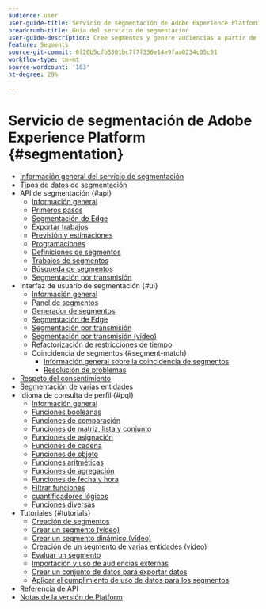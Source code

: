 ```yaml
---
audience: user
user-guide-title: Servicio de segmentación de Adobe Experience Platform
breadcrumb-title: Guía del servicio de segmentación
user-guide-description: Cree segmentos y genere audiencias a partir de los datos del perfil del cliente en tiempo real.
feature: Segments
source-git-commit: 0f20b5cfb3301bc7f7f336e14e9faa0234c05c51
workflow-type: tm+mt
source-wordcount: '163'
ht-degree: 29%

---
```



# Servicio de segmentación de Adobe Experience Platform {#segmentation}

- [Información general del servicio de segmentación](home.md)
- [Tipos de datos de segmentación](data-types.md)
- API de segmentación {#api}
   - [Información general](api/overview.md)
   - [Primeros pasos](api/getting-started.md)
   - [Segmentación de Edge](api/edge-segmentation.md)
   - [Exportar trabajos](api/export-jobs.md)
   - [Previsión y estimaciones](api/previews-and-estimates.md)
   - [Programaciones](api/schedules.md)
   - [Definiciones de segmentos](api/segment-definitions.md)
   - [Trabajos de segmentos](api/segment-jobs.md)
   - [Búsqueda de segmentos](api/segment-search.md)
   - [Segmentación por transmisión](api/streaming-segmentation.md)
- Interfaz de usuario de segmentación {#ui}
   - [Información general](ui/overview.md)
   - [Panel de segmentos](ui/segment-dashboard.md)
   - [Generador de segmentos](ui/segment-builder.md)
   - [Segmentación de Edge](ui/edge-segmentation.md)
   - [Segmentación por transmisión](ui/streaming-segmentation.md)
   - [Segmentación por transmisión (vídeo)](video/streaming-segmentation-overview.md)
   - [Refactorización de restricciones de tiempo](ui/segment-refactoring.md)
   - Coincidencia de segmentos {#segment-match}
      - [Información general sobre la coincidencia de segmentos](ui/segment-match/overview.md)
      - [Resolución de problemas](ui/segment-match/troubleshooting.md)
- [Respeto del consentimiento](consents.md)
- [Segmentación de varias entidades](multi-entity-segmentation.md)
- Idioma de consulta de perfil {#pql}
   - [Información general](pql/overview.md)
   - [Funciones booleanas](pql/boolean-functions.md)
   - [Funciones de comparación](pql/comparison-functions.md)
   - [Funciones de matriz, lista y conjunto](pql/array-functions.md)
   - [Funciones de asignación](pql/map-functions.md)
   - [Funciones de cadena](pql/string-functions.md)
   - [Funciones de objeto](pql/object-functions.md)
   - [Funciones aritméticas](pql/arithmetic-functions.md)
   - [Funciones de agregación](pql/aggregation-functions.md)
   - [Funciones de fecha y hora](pql/datetime-functions.md)
   - [Filtrar funciones](pql/filter-functions.md)
   - [cuantificadores lógicos](pql/logical-quantifiers.md)
   - [Funciones diversas](pql/misc-functions.md)
- Tutoriales {#tutorials}
   - [Creación de segmentos](tutorials/create-a-segment.md)
   - [Crear un segmento (vídeo)](video/create-segment.md)
   - [Crear un segmento dinámico (vídeo)](video/create-a-dynamic-segment.md)
   - [Creación de un segmento de varias entidades (vídeo)](video/create-multi-entity-segments.md)
   - [Evaluar un segmento](tutorials/evaluate-a-segment.md)
   - [Importación y uso de audiencias externas](tutorials/using-external-audiences.md)
   - [Crear un conjunto de datos para exportar datos](tutorials/create-dataset-export-segment.md)
   - [Aplicar el cumplimiento de uso de datos para los segmentos](tutorials/governance.md)
- [Referencia de API](https://www.adobe.io/experience-platform-apis/references/segmentation/)
- [Notas de la versión de Platform](https://www.adobe.com/go/platform-release-notes-en)